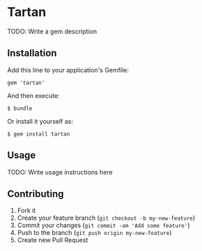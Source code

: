 # Tartan

TODO: Write a gem description

## Installation

Add this line to your application's Gemfile:

    gem 'tartan'

And then execute:

    $ bundle

Or install it yourself as:

    $ gem install tartan

## Usage

TODO: Write usage instructions here

## Contributing

1. Fork it
2. Create your feature branch (`git checkout -b my-new-feature`)
3. Commit your changes (`git commit -am 'Add some feature'`)
4. Push to the branch (`git push origin my-new-feature`)
5. Create new Pull Request
